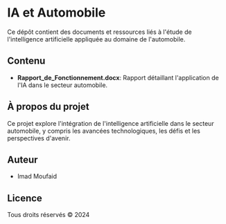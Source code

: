 # IA et Automobile

Ce dépôt contient des documents et ressources liés à l'étude de l'intelligence artificielle appliquée au domaine de l'automobile.

## Contenu

- **Rapport_de_Fonctionnement.docx**: Rapport détaillant l'application de l'IA dans le secteur automobile.

## À propos du projet

Ce projet explore l'intégration de l'intelligence artificielle dans le secteur automobile, y compris les avancées technologiques, les défis et les perspectives d'avenir.

## Auteur

- Imad Moufaid

## Licence

Tous droits réservés © 2024 